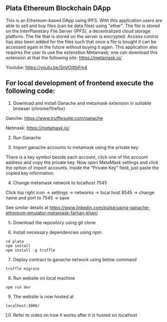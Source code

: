 ## Plata Ethereum Blockchain DApp

This is an Ethereum-based DApp using IPFS. With this application users are able to sell and buy files (can be data files) using "ether". The file is stored on the InterPlanetary File Server (IPFS), a decentralized cloud storage platform. The file that is stored on the server is encrypted. Access control has also been added for the files such that once a file is bought it can be accessed again in the future without buying it again. This application also requires the user to use the extenstion Metamask; one can download this extension at that the following site: https://metamask.io/

Youtube: https://youtu.be/SnVOjttbFm4

## For local development of frontend execute the following code:

1. Download and install Ganache and metamask extension in suitable browser (chrome/firefox)

Ganche: https://www.trufflesuite.com/ganache

Netmask: https://metamask.io/

2. Run Ganache

3. Import ganache accounts to metamask using the private key

There is a key symbol beside each account, click one of the account address and copy the private key. Now open MetaMask settings and click the option of import accounts. Inside the “Private Key” field, just paste the copied key information.

4. Change metamask network to localhost 7545

Click top right icon -> settings -> networks -> local host 8545 -> change name and port to 7545 -> save

See similar details at https://www.linkedin.com/pulse/using-ganache-ethereum-emulator-metamask-farhan-khan/

5. Download the repository using git clone

6. Install necessary dependencies using npm

```
cd plata
npm install
npm install -g truffle
```

7. Deploy contract to ganache network using below command
```
truffle migrate 
```

8. Run website on local machine
```
npm run dev
```

9. The website is now hosted at
```
localhost:3000/
```

10. Refer to video on how it works after it is hosted on localhost